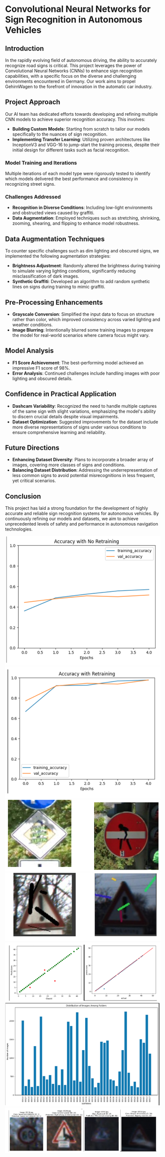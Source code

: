 # Convolutional Neural Networks for Sign Recognition in Autonomous Vehicles

## Introduction
In the rapidly evolving field of autonomous driving, the ability to accurately recognize road signs is critical. This project leverages the power of Convolutional Neural Networks (CNNs) to enhance sign recognition capabilities, with a specific focus on the diverse and challenging environments encountered in Germany. Our work aims to propel GehirnWagen to the forefront of innovation in the automatic car industry.

## Project Approach
Our AI team has dedicated efforts towards developing and refining multiple CNN models to achieve superior recognition accuracy. This involves:
- **Building Custom Models**: Starting from scratch to tailor our models specifically to the nuances of sign recognition.
- **Implementing Transfer Learning**: Utilizing proven architectures like InceptionV3 and VGG-16 to jump-start the training process, despite their initial design for different tasks such as facial recognition.

### Model Training and Iterations
Multiple iterations of each model type were rigorously tested to identify which models delivered the best performance and consistency in recognizing street signs.

### Challenges Addressed
- **Recognition in Diverse Conditions**: Including low-light environments and obstructed views caused by graffiti.
- **Data Augmentation**: Employed techniques such as stretching, shrinking, zooming, shearing, and flipping to enhance model robustness.

## Data Augmentation Techniques
To counter specific challenges such as dim lighting and obscured signs, we implemented the following augmentation strategies:
- **Brightness Adjustment**: Randomly altered the brightness during training to simulate varying lighting conditions, significantly reducing misclassification of dark images.
- **Synthetic Graffiti**: Developed an algorithm to add random synthetic lines on signs during training to mimic graffiti.

## Pre-Processing Enhancements
- **Grayscale Conversion**: Simplified the input data to focus on structure rather than color, which improved consistency across varied lighting and weather conditions.
- **Image Blurring**: Intentionally blurred some training images to prepare the model for real-world scenarios where camera focus might vary.

## Model Analysis
- **F1 Score Achievement**: The best-performing model achieved an impressive F1 score of 98%.
- **Error Analysis**: Continued challenges include handling images with poor lighting and obscured details.

## Confidence in Practical Application
- **Dashcam Variability**: Recognized the need to handle multiple captures of the same sign with slight variations, emphasizing the model's ability to discern crucial details despite visual impairments.
- **Dataset Optimization**: Suggested improvements for the dataset include more diverse representations of signs under various conditions to ensure comprehensive learning and reliability.

## Future Directions
- **Enhancing Dataset Diversity**: Plans to incorporate a broader array of images, covering more classes of signs and conditions.
- **Balancing Dataset Distribution**: Addressing the underrepresentation of less common signs to avoid potential misrecognitions in less frequent, yet critical scenarios.

## Conclusion
This project has laid a strong foundation for the development of highly accurate and reliable sign recognition systems for autonomous vehicles. By continuously refining our models and datasets, we aim to achieve unprecedented levels of safety and performance in autonomous navigation technologies.

![Image1](Images/acc_nt.png)
![Image2](Images/acc_wt.png)
![Image3](Images/altered_images.png)
![Image4](Images/augmented_images.png)
![Image5](Images/comparison.png)
![Image6](Images/distribution_imagetypes.png)
![Image7](Images/original_pictures.png)

